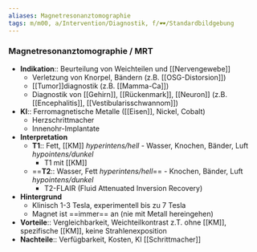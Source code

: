```yaml
---
aliases: Magnetresonanztomographie
tags: m/m00, a/Intervention/Diagnostik, f/🕶️/Standardbildgebung
---
```

### Magnetresonanztomographie / MRT
- **Indikation**:: Beurteilung von Weichteilen und [[Nervengewebe]]
	- Verletzung von Knorpel, Bändern (z.B. [[OSG-Distorsion]])
	- [[Tumor]]diagnostik (z.B. [[Mamma-Ca]])
	- Diagnostik von [[Gehirn]], [[Rückenmark]], [[Neuron]] (z.B. [[Encephalitis]], [[Vestibularisschwannom]])
- **KI**:: Ferromagnetische Metalle ([[Eisen]], Nickel, Cobalt)
	- Herzschrittmacher
	- Innenohr-Implantate
- **Interpretation**
	- **T1**:: Fett, [[KM]] *hyperintens/hell* - Wasser, Knochen, Bänder, Luft *hypointens/dunkel*
		- T1 mit [[KM]]
	- ==**T2**:: Wasser, Fett *hyperintens/hell*== - Knochen, Bänder, Luft *hypointens/dunkel* 
		- T2-FLAIR (Fluid Attenuated Inversion Recovery)
- **Hintergrund**
	- Klinisch 1-3 Tesla, experimentell bis zu 7 Tesla
	- Magnet ist ==immer== an (nie mit Metall hereingehen)
- **Vorteile**:: Vergleichbarkeit, Weichteilkontrast z.T. ohne [[KM]], spezifische [[KM]], keine Strahlenexposition
- **Nachteile**:: Verfügbarkeit, Kosten, KI [[Schrittmacher]]